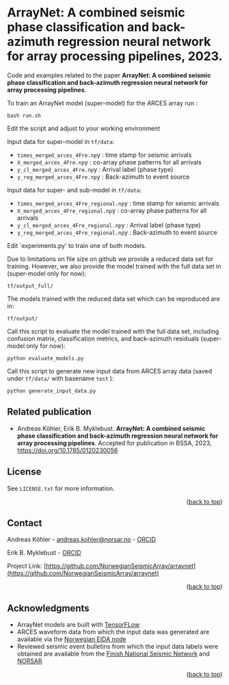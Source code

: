 <a name="readme-top"></a>

# ArrayNet: A combined seismic phase classification and back-azimuth regression neural network for array processing pipelines, 2023. 

Code and examples related to the paper **ArrayNet: A combined seismic phase classification and back-azimuth regression neural network for array processing pipelines**. 

To train an ArrayNet model (super-model) for the ARCES array run :
```
bash run.sh
```
Edit the script and adjust to your working environment

Input data for super-model in `tf/data`:

* `times_merged_arces_4Fre.np`y : time stamp for seismic arrivals
* `X_merged_arces_4Fre.np`y : co-array phase patterns for all arrivals
* `y_cl_merged_arces_4Fre.np`y : Arrival label (phase type)
* `y_reg_merged_arces_4Fre.np`y : Back-azimuth to event source


Input data for super- and sub-model in `tf/data`:

* `times_merged_arces_4Fre_regional.np`y : time stamp for seismic arrivals
* `X_merged_arces_4Fre_regional.np`y : co-array phase patterns for all arrivals
* `y_cl_merged_arces_4Fre_regional.np`y : Arrival label (phase type)
* `y_reg_merged_arces_4Fre_regional.np`y : Back-azimuth to event source


Edit `experiments.py' to train one of both models.


Due to limitations on file size on github we provide a reduced data set for training. However, we also provide the model trained with the full data set in (super-model only for now):

`tf/output_full/`

The models trained with the reduced data set which can be reproduced are in:

`tf/output/`

Call this script to evaluate the model trained with the full data set, including confusion matrix, classification metrics, and back-azimuth residuals (super-model only for now):
```
python evaluate_models.py
```


Call this script to generate new input data from ARCES array data (saved under `tf/data/` with basename `test` ): 
```
python generate_input_data.py
```


## Related publication

- Andreas Köhler, Erik B. Myklebust. **ArrayNet: A combined seismic phase classification and back-azimuth regression neural network for array processing pipelines**. Accepted for publication in BSSA, 2023, https://doi.org/10.1785/0120230056
<!-- ([arXiv](https://arxiv.org/abs/2112.04605)) ([Paper](http://semantic-web-journal.org/content/prediction-adverse-biological-effects-chemicals-using-knowledge-graph-embeddings-0)) ([REPOSITORY](https://github.com/NIVA-Knowledge-Graph/KGs_and_Effect_Prediction_2020)) -->

<a name="readme-top"></a>

## License

See `LICENSE.txt` for more information.

<p align="right">(<a href="#readme-top">back to top</a>)</p>


<!-- CONTACT -->
## Contact

Andreas Köhler - andreas.kohler@norsar.no - [ORCID](https://orcid.org/0000-0002-1060-7637)

Erik B. Myklebust - [ORCID](https://orcid.org/0000-0002-3056-2544)


Project Link: [https://github.com/NorwegianSeismicArray/arraynet](https://github.com/NorwegianSeismicArray/arraynet)

<p align="right">(<a href="#readme-top">back to top</a>)</p>


<!-- ACKNOWLEDGMENTS -->
## Acknowledgments

* ArrayNet models are built with [TensorFLow](https://www.tensorflow.org/)
* ARCES waveform data from which the input data was generated are available via the [Norwegian EIDA node](https://eida.geo.uib.no/webdc3/)
* Reviewed seismic event bulletins from which the input data labels were obtained are available from the [Finish National Seismic Network](https://www.seismo.helsinki.fi/bulletin/list/norBull.html
) and [NORSAR](http://www.norsardata.no/NDC/bulletins/regional/)

<p align="right">(<a href="#readme-top">back to top</a>)</p>

